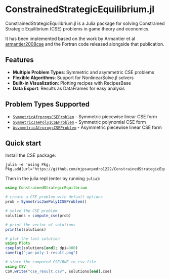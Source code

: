 # ConstrainedStrategicEquilibrium.jl

ConstrainedStrategicEquilibrium.jl is a Julia package for solving Constrained
Strategic Equilibrium (CSE) problems in game theory and economics.

It has been implemented based on the work by Armantier et al [armantier2008cse](@cite)
and the Fortran code released alongside that publication.

## Features

- **Multiple Problem Types**: Symmetric and asymmetric CSE problems
- **Flexible Algorithms**: Support for NonlinearSolve.jl solvers
- **Built-in Visualization**: Plotting recipes with RecipesBase
- **Data Export**: Results as DataFrames for easy analysis

## Problem Types Supported

- [`SymmetricAfrprogsCSEProblem`](@ref) - Symmetric piecewise linear CSE form
- [`SymmetricJaePoly1CSEProblem`](@ref) - Symmetric polynomial CSE form
- [`AsymmetricAfrprogsCSEProblem`](@ref) - Asymmetric piecewise linear CSE form

## Quick start

Install the CSE package:

```
julia -e 'using Pkg; Pkg.add(url="https://github.com/mjpsanpedro1222/ConstrainedStrategicEquilibrium.jl")'
```

Then in the julia repl (enter by running `julia`):

```julia
using ConstrainedStrategicEquilbrium

# create a CSE problem with default options
prob = SymmetricJaePoly1CSEProblem()

# solve the CSE problem
solutions = compute_cse(prob)

# print the vector of solutions
println(solutions)

# plot the last solution
using Plots
cseplot(solutions[end]; dpi=300)
savefig("jae-poly-1-result.png")

# store the computed CSE/BNE to csv file
using CSV
CSV.write("cse_result.csv", solutions[end].cse)
```

